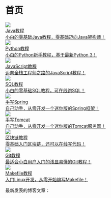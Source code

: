 # 首页

<div class="home-book-list">
    <!-- java -->
    <div class="home-book-list-item">
        <a href="/books/java/index.html" class="home-book-list-image">
            <div>
                <img src="/static/cover/java.jpg" /> 
            </div>
            <div class="home-book-list-title">
                Java教程
            </div>
            <div class="home-book-list-desc">
                小白的零基础Java教程，零基础迈向Java架构师！
            </div>
        </a>
    </div>
    <!-- python -->
    <div class="home-book-list-item">
        <a href="/books/python/index.html" class="home-book-list-image">
            <div>
                <img src="/static/cover/python.jpg" />
            </div>
            <div class="home-book-list-title">
                Python教程
            </div>
            <div class="home-book-list-desc">
                小白的Python新手教程，基于最新Python 3！
            </div>
        </a>
    </div>
    <!-- javascript -->
    <div class="home-book-list-item">
        <a href="/books/javascript/index.html" class="home-book-list-image">
            <div>
                <img src="/static/cover/javascript.jpg" />
            </div>
            <div class="home-book-list-title">
                JavaScript教程
            </div>
            <div class="home-book-list-desc">
                迈向全栈工程师之路的JavaScript教程！
            </div>
        </a>
    </div>
    <!-- sql -->
    <div class="home-book-list-item">
        <a href="/books/sql/index.html" class="home-book-list-image">
            <div>
                <img src="/static/cover/sql.jpg" />
            </div>
            <div class="home-book-list-title">
                SQL教程
            </div>
            <div class="home-book-list-desc">
                小白的零基础SQL教程，可在线跑SQL！
            </div>
        </a>
    </div>
    <!-- summerframework -->
    <div class="home-book-list-item">
        <a href="/books/summerframework/index.html" class="home-book-list-image">
            <div>
                <img src="/static/cover/summerframework.jpg" />
            </div>
            <div class="home-book-list-title">
                手写Spring
            </div>
            <div class="home-book-list-desc">
                自己动手，从零开发一个迷你版的Spring框架！
            </div>
        </a>
    </div>
    <!-- jerrymouse -->
    <div class="home-book-list-item">
        <a href="/books/jerrymouse/index.html" class="home-book-list-image">
            <div>
                <img src="/static/cover/jerrymouse.jpg" />
            </div>
            <div class="home-book-list-title">
                手写Tomcat
            </div>
            <div class="home-book-list-desc">
                自己动手，从零开发一个迷你版的Tomcat服务器！
            </div>
        </a>
    </div>
    <!-- blockchain -->
    <div class="home-book-list-item">
        <a href="/books/blockchain/index.html" class="home-book-list-image">
            <div>
                <img src="/static/cover/blockchain.jpg" />
            </div>
            <div class="home-book-list-title">
                区块链教程
            </div>
            <div class="home-book-list-desc">
                零基础入门区块链，还可以在线写代码！
            </div>
        </a>
    </div>
    <!-- git -->
    <div class="home-book-list-item">
        <a href="/books/git/index.html" class="home-book-list-image">
            <div>
                <img src="/static/cover/git.jpg" />
            </div>
            <div class="home-book-list-title">
                Git教程
            </div>
            <div class="home-book-list-desc">
                最适合小白用户入门的浅显易懂的Git教程！
            </div>
        </a>
    </div>
    <!-- makefile -->
    <div class="home-book-list-item">
        <a href="/books/makefile/index.html" class="home-book-list-image">
            <div>
                <img src="/static/cover/makefile.jpg" />
            </div>
            <div class="home-book-list-title">
                Makefile教程
            </div>
            <div class="home-book-list-desc">
                入门Linux开发，从零开始编写Makefile！
            </div>
        </a>
    </div>
</div>

最新发表的博客文章：

<div id="home-blog-list" class="home-blog-list"></div>

<script>
    documentReady(async ()=>{
        const resp = await fetch('/blogs/all/index.json');
        let blogs = await resp.json();
        if (blogs.length > 20) {
            blogs = blogs.slice(0, 20);
        }
        console.log(JSON.stringify(blogs));
        const items = blogs.map(blog => {
            let date = new Date(blog.date).toLocaleDateString(undefined, { year: 'numeric', month: 'long', day: 'numeric' });
            return `
<div class="home-blog-list-item">
    <div><span class="text-sm font-semibold uppercase">${date}</span></div>
    <div><a href="${blog.uri}">${gitsite.encodeHtml(blog.title)}</a></div>
</div>`;
        });
        document.getElementById('home-blog-list').innerHTML = items.join('');
    });
</script>
